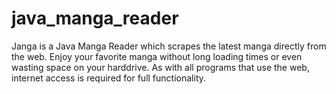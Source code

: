 java_manga_reader
=================

Janga is a Java Manga Reader which scrapes the latest manga directly from the web. Enjoy your favorite manga without long loading times or even wasting space on your harddrive. As with all programs that use the web, internet access is required for full functionality. 
